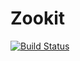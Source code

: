 ﻿# Zookit

[![Build Status](https://travis-ci.org/Adron/systemic-zookit.svg?branch=master)](https://travis-ci.org/Adron/systemic-zookit)